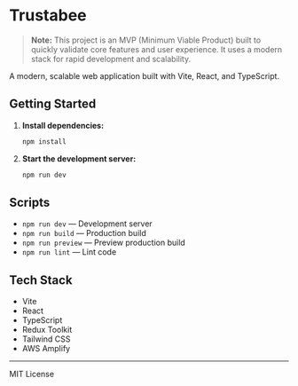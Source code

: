 # Trustabee

> **Note:** This project is an MVP (Minimum Viable Product) built to quickly validate core features and user experience. It uses a modern stack for rapid development and scalability.

A modern, scalable web application built with Vite, React, and TypeScript.

## Getting Started

1. **Install dependencies:**
   ```bash
   npm install
   ```
2. **Start the development server:**
   ```bash
   npm run dev
   ```

## Scripts
- `npm run dev` — Development server
- `npm run build` — Production build
- `npm run preview` — Preview production build
- `npm run lint` — Lint code

## Tech Stack
- Vite
- React
- TypeScript
- Redux Toolkit
- Tailwind CSS
- AWS Amplify

---

MIT License 